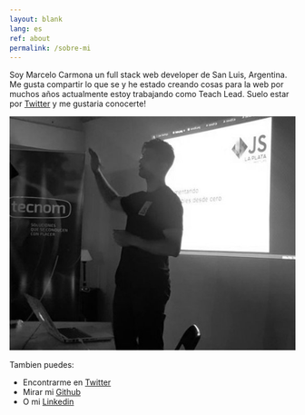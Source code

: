```yaml
---
layout: blank
lang: es
ref: about
permalink: /sobre-mi
---
```

Soy Marcelo Carmona un full stack web developer de San Luis, Argentina. Me gusta compartir lo que se y he estado creando cosas para la web por muchos años actualmente estoy trabajando como Teach Lead. Suelo estar por [Twitter]({{site.social.twitterURL}}) y me gustaria conocerte!

<p style="text-align: center">
  <img src="/img/marcelocarmona_talk.png" alt="Marcelo Carmona" />
</p>


Tambien puedes:

* Encontrarme en [Twitter]({{site.social.twitterURL}})
* Mirar mi [Github]({{site.social.githubURL}})
* O mi [Linkedin]({{site.social.linkedinURL}})

<script type="application/ld+json">
{% include json-ld/person.json %}
</script>
